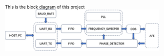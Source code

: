 This is the block diagram of this project
![block diagram](https://github.com/wangshuoleon/frequency-sweeper-and-phase-lock-loop/blob/main/pll_for_qcm.png)
